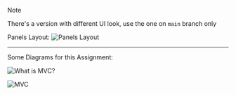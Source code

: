 > [!NOTE]
> There's a  version with different UI look, use the one on `main` branch only


Panels Layout:
![Panels Layout](https://raw.githubuser.com/Ahmad-Mtr/CS254/blob/main/assets/panels-structure.png)

---

Some Diagrams for this Assignment:

![What is MVC?](https://raw.githubuser.com/Ahmad-Mtr/CS254/blob/main/assets/what-is-mvc.png)

![ MVC](https://raw.githubuser.com/Ahmad-Mtr/CS254/blob/main/assets/mvc.png)




